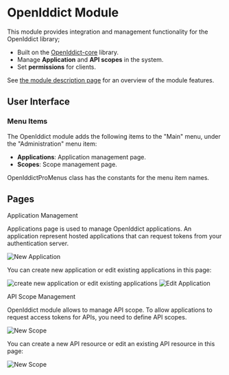 
OpenIddict Module
=================

This module provides integration and management functionality for the OpenIddict library;

* Built on the [OpenIddict-core](https://github.com/openiddict/openiddict-core) library.
* Manage **Application** and **API scopes** in the system.
* Set **permissions** for clients.

See [the module description page](https://commercial.abp.io/modules/Volo.OpenIddict) for an overview of the module features.

User Interface
--------------

### Menu Items

The OpenIddict module adds the following items to the "Main" menu, under the "Administration" menu item:

* **Applications**: Application management page.
* **Scopes**: Scope management page.

OpenIddictProMenus class has the constants for the menu item names.

Pages
-----

Application Management

Applications page is used to manage OpenIddict applications. An application represent hosted applications that can request tokens from your authentication server.

![New Application](Assets/images/newApplication.png)

You can create new application or edit existing applications in this page:

![create new application or edit existing applications](Assets/images/newApp.jpg) ![Edit Application](Assets/images/editApplication.jpg)

API Scope Management

OpenIddict module allows to manage API scope. To allow applications to request access tokens for APIs, you need to define API scopes.

![New Scope](Assets/images/newScope.jpg)

You can create a new API resource or edit an existing API resource in this page:

![New Scope](Assets/images/Edit.jpg)
